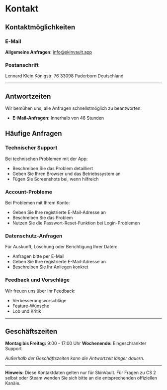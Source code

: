 # Kontakt

## Kontaktmöglichkeiten

### E-Mail
**Allgemeine Anfragen:** info@skinvault.app

### Postanschrift
Lennard Klein
Königstr. 76
33098 Paderborn
Deutschland



---

## Antwortzeiten

Wir bemühen uns, alle Anfragen schnellstmöglich zu beantworten:
- **E-Mail-Anfragen:** Innerhalb von 48 Stunden

## Häufige Anfragen

### Technischer Support
Bei technischen Problemen mit der App:
- Beschreiben Sie das Problem detailliert
- Geben Sie Ihren Browser und das Betriebssystem an
- Fügen Sie Screenshots bei, wenn hilfreich

### Account-Probleme
Bei Problemen mit Ihrem Konto:
- Geben Sie Ihre registrierte E-Mail-Adresse an
- Beschreiben Sie das Problem
- Nutzen Sie die Passwort-Reset-Funktion bei Login-Problemen

### Datenschutz-Anfragen
Für Auskunft, Löschung oder Berichtigung Ihrer Daten:
- Anfragen bitte per E-Mail
- Geben Sie Ihre registrierte E-Mail-Adresse an
- Beschreiben Sie Ihr Anliegen konkret

### Feedback und Vorschläge
Wir freuen uns über Ihr Feedback:
- Verbesserungsvorschläge
- Feature-Wünsche
- Lob und Kritik

---

## Geschäftszeiten

**Montag bis Freitag:** 9:00 - 17:00 Uhr
**Wochenende:** Eingeschränkter Support

*Außerhalb der Geschäftszeiten kann die Antwortzeit länger dauern.*

---

**Hinweis:** Diese Kontaktdaten gelten nur für SkinVault. Für Fragen zu CS 2 selbst oder Steam wenden Sie sich bitte an die entsprechenden offiziellen Kanäle.